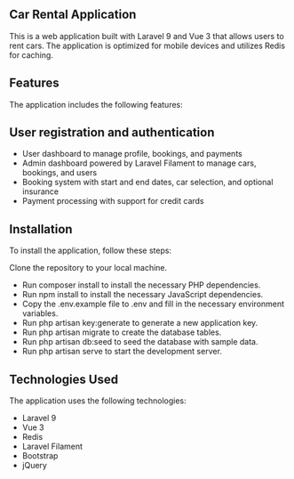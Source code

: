 ## Car Rental Application
This is a web application built with Laravel 9 and Vue 3 that allows users to rent cars. The application is optimized for mobile devices and utilizes Redis for caching.

## Features
The application includes the following features:

## User registration and authentication
- User dashboard to manage profile, bookings, and payments
- Admin dashboard powered by Laravel Filament to manage cars, bookings, and users
- Booking system with start and end dates, car selection, and optional insurance
- Payment processing with support for credit cards

## Installation
To install the application, follow these steps:

Clone the repository to your local machine.
- Run composer install to install the necessary PHP dependencies.
- Run npm install to install the necessary JavaScript dependencies.
- Copy the .env.example file to .env and fill in the necessary environment variables.
- Run php artisan key:generate to generate a new application key.
- Run php artisan migrate to create the database tables.
- Run php artisan db:seed to seed the database with sample data.
- Run php artisan serve to start the development server.

## Technologies Used
The application uses the following technologies:

- Laravel 9
- Vue 3
- Redis
- Laravel Filament
- Bootstrap
- jQuery
